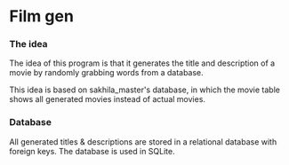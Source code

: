 <h1>Film gen</h1>

<h3>The idea</h3>

The idea of this program is that it generates the title and description of a movie by randomly grabbing words from a database.

This idea is based on sakhila_master's database, in which the movie table shows all generated movies instead of actual movies.

<!--<h3>How will it work</h3>

A title is created by choosing random words from a database. That can be just a word, a name of a place, et cetera…

The title consists of a template and the database chooses words from other tables.

“A (hyperbolic) (story) of a (subject) fand a (subject) who must (verb) a (subject) in (location)” -->

<h3>Database</h3>

All generated titles & descriptions are stored in a relational database with foreign keys.
The database is used in SQLite.
